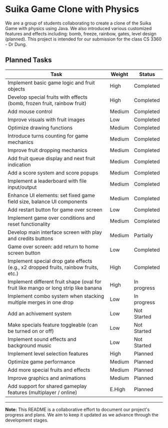 # Suika Game Clone with Physics

We are a group of students collaborating to create a clone of the Suika Game with physics using Java. We also introduced various customized features and effects including: bomb, freeze, rainbow, gates, level design (planned). This project is intended for our submission for the class CS 3360 - Dr Dung.

## Planned Tasks

| Task                                                                                | Weight | Status       |
|-------------------------------------------------------------------------------------|--------|--------------|
| Implement basic game logic and fruit objects                                        | High   | Completed    |
| Develop special fruits with effects (bomb, frozen fruit, rainbow fruit)             | High   | Completed    |
| Add mouse control                                                                   | Medium | Completed    |
| Improve visuals with fruit images                                                   | Low    | Completed    |
| Optimize drawing functions                                                          | Medium | Completed    |
| Introduce turns counting for game mechanics                                         | Medium | Completed    |
| Improve fruit dropping mechanics                                                    | Medium | Completed    |
| Add fruit queue display and next fruit indication                                   | Medium | Completed    |
| Add a score system and score popups                                                 | Medium | Completed    |
| Implement a leaderboard with file input/output                                      | Medium | Completed    |
| Enhance UI elements: set fixed game field size, balance UI components               | Medium | Completed    |
| Add restart button for game over screen                                             | Low    | Completed    |
| Implement game over conditions and reset functionality                              | Medium | Completed    |
| Develop main interface screen with play and credits buttons                         | Medium | Partially    |
| Game over screen: add return to home screen button                                  | Low    | Completed    |
| Implement special drop gate effects (e.g., x2 dropped fruits, rainbow fruits, etc.) | High   | Completed    |
| Implement different fruit shape (oval for fruit like mango or long strip like banana| High   | In progress  |
| Implement combo system when stacking multiple merges in one drop                    | Low    | In progress  |
| Add an achivement system                                                            | Low    | Not Started  |
| Make specials feature toggleable (can be turned on or off)                          | Low    | Not Started  |
| Implement sound effects and background music                                        | Low    | Not Started  |
| Implement level selection features                                                  | High   | Planned      |
| Optimize game performance                                                           | Medium | Planned      |
| Add more special fruits and effects                                                 | Medium | Planned      |
| Improve graphics and animations                                                     | Medium | Planned      |
| Add support for shared gameplay features (multiplayer / online)                     | E.High | Planned      |

---

**Note:** This README is a collaborative effort to document our project's progress and plans. We aim to keep it updated as we advance through the development stages.
